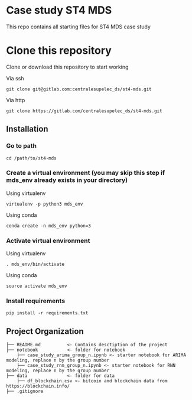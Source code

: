 # Case study ST4 MDS

This repo contains all starting files for ST4 MDS case study

# Clone this repository

Clone or download this repository to start working

Via ssh

`git clone git@gitlab.com:centralesupelec_ds/st4-mds.git`

Via http

`git clone https://gitlab.com/centralesupelec_ds/st4-mds.git`

## Installation

### Go to path

`cd /path/to/st4-mds`

### Create a virtual environment (you may skip this step if mds_env already exists in your directory)

Using virtualenv

`virtualenv -p python3 mds_env`

Using conda

`conda create -n mds_env python=3`

### Activate virtual environment

Using virtualenv

`. mds_env/bin/activate`

Using conda

`source activate mds_env`

### Install requirements

`pip install -r requirements.txt`

## Project Organization

    ├── README.md          <- Contains desctiption of the project
    ├── notebook           <- folder for notebook
        ├── case_study_arima_group_n.ipynb <- starter notebook for ARIMA modeling, replace n by the group number
        ├── case_study_rnn_group_n.ipynb <- starter notebook for RNN modeling, replace n by the group number
    ├── data               <- folder for data
        ├── df_blockchain.csv <- bitcoin and blockchain data from https://blockchain.info/
    ├── .gitignore
